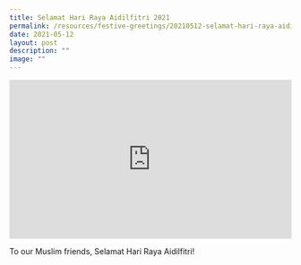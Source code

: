 ```yaml
---
title: Selamat Hari Raya Aidilfitri 2021
permalink: /resources/festive-greetings/20210512-selamat-hari-raya-aidilfitri/
date: 2021-05-12
layout: post
description: ""
image: ""
---
```

<iframe allow="autoplay; clipboard-write; encrypted-media; picture-in-picture; web-share" allowfullscreen="true" frameborder="0" scrolling="no" style="aspect-ratio: 16 / 9; border: none; overflow: hidden; width: 100%; height: auto" src="https://www.facebook.com/plugins/video.php?height=314&amp;href=https%3A%2F%2Fwww.facebook.com%2Falpshealthcaresupplychain%2Fvideos%2F778773306174078%2F&amp;show_text=false&amp;width=560&amp;t=0">
</iframe>

To our Muslim friends, Selamat Hari Raya Aidilfitri!